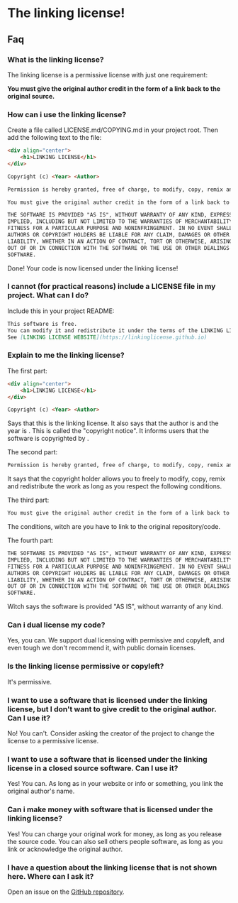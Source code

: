 # The linking license!

## Faq

### What is the linking license?

The linking license is a permissive license with just one requirement:

**You must give the original author credit in the form of a link back to the original source.**

### How can i use the linking license?

Create a file called LICENSE.md/COPYING.md in your project root. Then add the following text to the file:

```markdown
<div align="center">
    <h1>LINKING LICENSE</h1> 
</div>

Copyright (c) <Year> <Author>

Permission is hereby granted, free of charge, to modify, copy, remix and redistribute the work as long as the following conditions are met:

You must give the original author credit in the form of a link back to the original source. License modifications (eg, changing the projects licensing) does not exempt you from this requirement.

THE SOFTWARE IS PROVIDED "AS IS", WITHOUT WARRANTY OF ANY KIND, EXPRESS OR
IMPLIED, INCLUDING BUT NOT LIMITED TO THE WARRANTIES OF MERCHANTABILITY,
FITNESS FOR A PARTICULAR PURPOSE AND NONINFRINGEMENT. IN NO EVENT SHALL THE
AUTHORS OR COPYRIGHT HOLDERS BE LIABLE FOR ANY CLAIM, DAMAGES OR OTHER
LIABILITY, WHETHER IN AN ACTION OF CONTRACT, TORT OR OTHERWISE, ARISING FROM,
OUT OF OR IN CONNECTION WITH THE SOFTWARE OR THE USE OR OTHER DEALINGS IN THE
SOFTWARE.
```

Done! Your code is now licensed under the linking license!

### I cannot (for practical reasons) include a LICENSE file in my project. What can I do?

Include this in your project README:

```markdown
This software is free.
You can modify it and redistribute it under the terms of the LINKING LICENSE V1
See [LINKING LICENSE WEBSITE](https://linkinglicense.github.io)
```
### Explain to me the linking license?

The first part:

```markdown
<div align="center">
    <h1>LINKING LICENSE</h1> 
</div>

Copyright (c) <Year> <Author>
```

Says that this is the linking license. It also says that the author is <Author> and the year is <Year>. This is called the "copyright notice". It informs users that the software is copyrighted by <Author>.

The second part:

```markdown
Permission is hereby granted, free of charge, to modify, copy, remix and redistribute the work as long as the following conditions are met:
```

It says that the copyright holder allows you to freely to modify, copy, remix and redistribute the work as long as you respect the following conditions.

The third part:

```markdown
You must give the original author credit in the form of a link back to the original source. License modifications (eg, changing the projects licensing) does not exempt you from this requirement.
```

The conditions, witch are you have to link to the original repository/code.

The fourth part:

```markdown
THE SOFTWARE IS PROVIDED "AS IS", WITHOUT WARRANTY OF ANY KIND, EXPRESS OR
IMPLIED, INCLUDING BUT NOT LIMITED TO THE WARRANTIES OF MERCHANTABILITY,
FITNESS FOR A PARTICULAR PURPOSE AND NONINFRINGEMENT. IN NO EVENT SHALL THE
AUTHORS OR COPYRIGHT HOLDERS BE LIABLE FOR ANY CLAIM, DAMAGES OR OTHER
LIABILITY, WHETHER IN AN ACTION OF CONTRACT, TORT OR OTHERWISE, ARISING FROM,
OUT OF OR IN CONNECTION WITH THE SOFTWARE OR THE USE OR OTHER DEALINGS IN THE
SOFTWARE.
```

Witch says the software is provided "AS IS", without warranty of any kind.

### Can i dual license my code?

Yes, you can. We support dual licensing with permissive and copyleft, and even tough we don't recommend it, with public domain licenses.

### Is the linking license permissive or copyleft?

It's permissive.

### I want to use a software that is licensed under the linking license, but I don't want to give credit to the original author. Can I use it?

No! You can't. Consider asking the creator of the project to change the license to a permissive license.

### I want to use a software that is licensed under the linking license in a closed source software. Can I use it?

Yes! You can. As long as in your website or info or something, you link the original author's name.

### Can i make money with software that is licensed under the linking license?

Yes! You can charge your original work for money, as long as you release the source code. You can also sell others people software, as long as you link or acknowledge the original author. 


### I have a question about the linking license that is not shown here. Where can I ask it?

Open an issue on the [GitHub repository](www.github.com/linkinglicense/linkinglicense.github.io).
